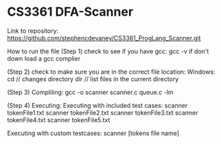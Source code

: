 # CS3361 DFA-Scanner
Link to repository: https://github.com/stephencdevaney/CS3361_ProgLang_Scanner.git



How to run the file
(Step 1) check to see if you have gcc:
gcc -v
if don't down load a gcc complier

(Step 2) check to make sure you are in the correct file location:
Windows:
cd // changes directory
dir // list files in the current directory


(Step 3) Compliling:
gcc -o scanner scanner.c queue.c -lm

(Step 4) Executing:
Executing with included test cases:
scanner tokenFile1.txt
scanner tokenFile2.txt
scanner tokenFile3.txt
scanner tokenFile4.txt
scanner tokenFile5.txt


Executing with custom testcases:
scanner [tokens file name]
